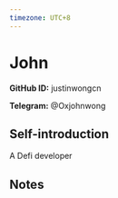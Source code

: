 ```yaml
---
timezone: UTC+8
---
```


# John

**GitHub ID:** justinwongcn

**Telegram:** @Oxjohnwong

## Self-introduction

A Defi developer

## Notes

<!-- Content_START -->


<!-- Content_END -->
